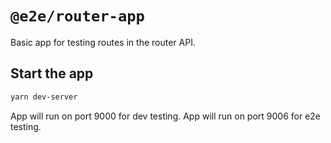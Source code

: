# `@e2e/router-app`

Basic app for testing routes in the router API.

## Start the app

```bash
yarn dev-server
```
App will run on port 9000 for dev testing.
App will run on port 9006 for e2e testing.
